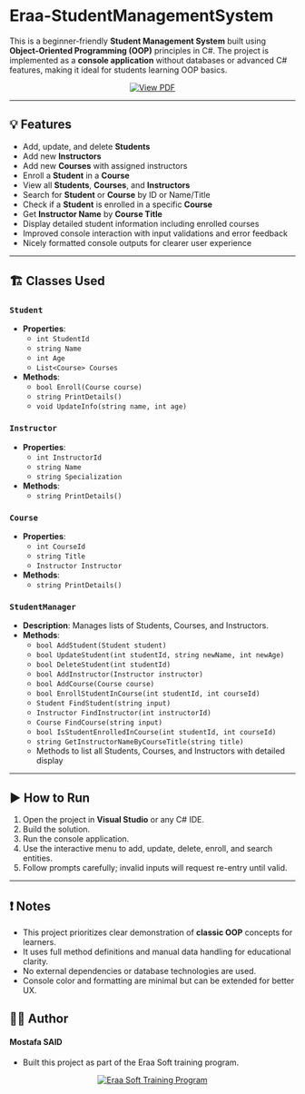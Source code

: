 # Eraa-StudentManagementSystem

This is a beginner-friendly **Student Management System** built using **Object-Oriented Programming (OOP)** principles in C#. The project is implemented as a **console application** without databases or advanced C# features, making it ideal for students learning OOP basics.

<p align="center">
  <a href="https://drive.google.com/file/d/1nDRjhbqct12RlGyURuJaomuu0FQKosYx/view?usp=sharing" target="_blank" rel="noopener noreferrer">
    <img src="https://img.shields.io/badge/PDF-View%20Struct%20vs%20Class%20vs%20Record-D44638?style=flat&logo=adobe&logoColor=white" alt="View PDF" />
  </a>
</p>

---

## 💡 Features

- Add, update, and delete **Students**
- Add new **Instructors**
- Add new **Courses** with assigned instructors
- Enroll a **Student** in a **Course**
- View all **Students**, **Courses**, and **Instructors**
- Search for **Student** or **Course** by ID or Name/Title
- Check if a **Student** is enrolled in a specific **Course**
- Get **Instructor Name** by **Course Title**
- Display detailed student information including enrolled courses
- Improved console interaction with input validations and error feedback
- Nicely formatted console outputs for clearer user experience

---

## 🏗️ Classes Used

### `Student`
- **Properties**:
  - `int StudentId`
  - `string Name`
  - `int Age`
  - `List<Course> Courses`
- **Methods**:
  - `bool Enroll(Course course)`
  - `string PrintDetails()`
  - `void UpdateInfo(string name, int age)`

### `Instructor`
- **Properties**:
  - `int InstructorId`
  - `string Name`
  - `string Specialization`
- **Methods**:
  - `string PrintDetails()`

### `Course`
- **Properties**:
  - `int CourseId`
  - `string Title`
  - `Instructor Instructor`
- **Methods**:
  - `string PrintDetails()`

### `StudentManager`
- **Description**: Manages lists of Students, Courses, and Instructors.
- **Methods**:
  - `bool AddStudent(Student student)`
  - `bool UpdateStudent(int studentId, string newName, int newAge)`
  - `bool DeleteStudent(int studentId)`
  - `bool AddInstructor(Instructor instructor)`
  - `bool AddCourse(Course course)`
  - `bool EnrollStudentInCourse(int studentId, int courseId)`
  - `Student FindStudent(string input)`
  - `Instructor FindInstructor(int instructorId)`
  - `Course FindCourse(string input)`
  - `bool IsStudentEnrolledInCourse(int studentId, int courseId)`
  - `string GetInstructorNameByCourseTitle(string title)`
  - Methods to list all Students, Courses, and Instructors with detailed display

---

## ▶️ How to Run

1. Open the project in **Visual Studio** or any C# IDE.
2. Build the solution.
3. Run the console application.
4. Use the interactive menu to add, update, delete, enroll, and search entities.
5. Follow prompts carefully; invalid inputs will request re-entry until valid.

---

## ❗ Notes

- This project prioritizes clear demonstration of **classic OOP** concepts for learners.
- It uses full method definitions and manual data handling for educational clarity.
- No external dependencies or database technologies are used.
- Console color and formatting are minimal but can be extended for better UX.
## 👨‍💻 Author
#### Mostafa SAID 
- Built this project as part of the Eraa Soft training program.
<p align="center">
  <a href="https://www.facebook.com/eraasoft" target="_blank" rel="noopener noreferrer">
    <img src="https://img.shields.io/badge/Built%20with-Eraa%20Soft%20Training%20Program-1877F2?style=flat&logo=facebook&logoColor=white" alt="Eraa Soft Training Program" />
  </a>
</p>


